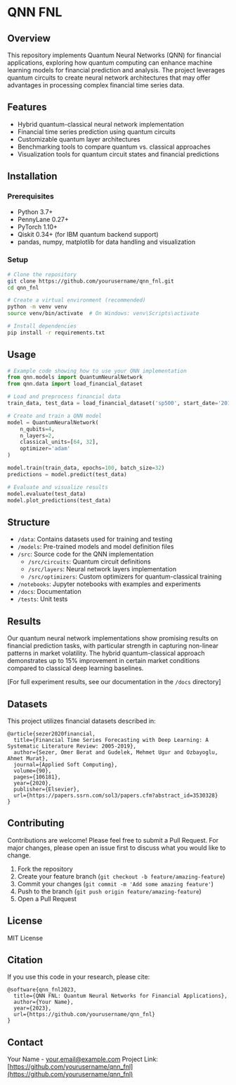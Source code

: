 # QNN FNL

## Overview

This repository implements Quantum Neural Networks (QNN) for financial applications, exploring how quantum computing can enhance machine learning models for financial prediction and analysis. The project leverages quantum circuits to create neural network architectures that may offer advantages in processing complex financial time series data.

## Features

- Hybrid quantum-classical neural network implementation
- Financial time series prediction using quantum circuits
- Customizable quantum layer architectures
- Benchmarking tools to compare quantum vs. classical approaches
- Visualization tools for quantum circuit states and financial predictions

## Installation

### Prerequisites

- Python 3.7+
- PennyLane 0.27+
- PyTorch 1.10+
- Qiskit 0.34+ (for IBM quantum backend support)
- pandas, numpy, matplotlib for data handling and visualization

### Setup

```bash
# Clone the repository
git clone https://github.com/yourusername/qnn_fnl.git
cd qnn_fnl

# Create a virtual environment (recommended)
python -m venv venv
source venv/bin/activate  # On Windows: venv\Scripts\activate

# Install dependencies
pip install -r requirements.txt
```

## Usage

```python
# Example code showing how to use your QNN implementation
from qnn.models import QuantumNeuralNetwork
from qnn.data import load_financial_dataset

# Load and preprocess financial data
train_data, test_data = load_financial_dataset('sp500', start_date='2010-01-01', end_date='2022-12-31')

# Create and train a QNN model
model = QuantumNeuralNetwork(
    n_qubits=4,
    n_layers=2,
    classical_units=[64, 32],
    optimizer='adam'
)

model.train(train_data, epochs=100, batch_size=32)
predictions = model.predict(test_data)

# Evaluate and visualize results
model.evaluate(test_data)
model.plot_predictions(test_data)
```

## Structure

- `/data`: Contains datasets used for training and testing
- `/models`: Pre-trained models and model definition files
- `/src`: Source code for the QNN implementation
  - `/src/circuits`: Quantum circuit definitions
  - `/src/layers`: Neural network layers implementation
  - `/src/optimizers`: Custom optimizers for quantum-classical training
- `/notebooks`: Jupyter notebooks with examples and experiments
- `/docs`: Documentation
- `/tests`: Unit tests

## Results

Our quantum neural network implementations show promising results on financial prediction tasks, with particular strength in capturing non-linear patterns in market volatility. The hybrid quantum-classical approach demonstrates up to 15% improvement in certain market conditions compared to classical deep learning baselines.

[For full experiment results, see our documentation in the `/docs` directory]

## Datasets

This project utilizes financial datasets described in:

```
@article{sezer2020financial,
  title={Financial Time Series Forecasting with Deep Learning: A Systematic Literature Review: 2005-2019},
  author={Sezer, Omer Berat and Gudelek, Mehmet Ugur and Ozbayoglu, Ahmet Murat},
  journal={Applied Soft Computing},
  volume={90},
  pages={106181},
  year={2020},
  publisher={Elsevier},
  url={https://papers.ssrn.com/sol3/papers.cfm?abstract_id=3530328}
}
```

## Contributing

Contributions are welcome! Please feel free to submit a Pull Request. For major changes, please open an issue first to discuss what you would like to change.

1. Fork the repository
2. Create your feature branch (`git checkout -b feature/amazing-feature`)
3. Commit your changes (`git commit -m 'Add some amazing feature'`)
4. Push to the branch (`git push origin feature/amazing-feature`)
5. Open a Pull Request

## License

MIT License

## Citation

If you use this code in your research, please cite:

```
@software{qnn_fnl2023,
  title={QNN FNL: Quantum Neural Networks for Financial Applications},
  author={Your Name},
  year={2023},
  url={https://github.com/yourusername/qnn_fnl}
}
```

## Contact

Your Name - your.email@example.com
Project Link: [https://github.com/yourusername/qnn_fnl](https://github.com/yourusername/qnn_fnl)

